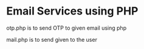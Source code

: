 # Email Services using PHP

otp.php is to send OTP to given email using php

mail.php is to send given to the user  
